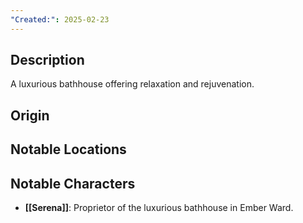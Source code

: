 ```yaml
---
"Created:": 2025-02-23
---
```

## **Description**

A luxurious bathhouse offering relaxation and rejuvenation.

## **Origin**

## **Notable Locations**

## **Notable Characters**



- **[[Serena]]**: Proprietor of the luxurious bathhouse in Ember Ward.